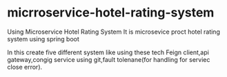 # micrroservice-hotel-rating-system
Using Microservice Hotel Rating System
It is microsevice proct hotel rating system using spring boot

In this create five different system like 
using these tech Feign client,api gateway,congig service using git,fault tolenane(for handling for serviec close error).




